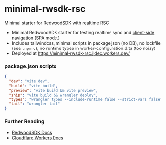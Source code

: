 # minimal-rwsdk-rsc
Minimal starter for RedwoodSDK with realtime RSC

- Minimal RedwoodSDK starter for testing realtime sync and [client-side navigation](https://docs.rwsdk.com/guides/frontend/client-side-nav/) (SPA mode.) 
- Includes tailwindcss, minimal scripts in package.json (no DB), no lockfile (see `.npmrc`), no runtime types in worker-configuration.d.ts (too noisy)
- Deployed at https://minimal-rwsdk-rsc.jldec.workers.dev/

### package.json scripts
```json
{
  "dev": "vite dev",
  "build": "vite build",
  "preview": "vite build && vite preview",
  "ship": "vite build && wrangler deploy",
  "types": "wrangler types --include-runtime false --strict-vars false",
  "tail": "wrangler tail"
}
```

### Further Reading
- [RedwoodSDK Docs](https://docs.rwsdk.com/)
- [Cloudflare Workers Docs](https://developers.cloudflare.com/workers/)
